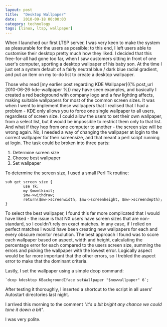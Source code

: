 ```yaml
---
layout: post
title:  "Desktop Wallpaper"
date:   2010-09-18 00:00:03
category: technology
tags: [linux, ltsp, wallpaper]
---
```


When I launched our first LTSP server, I was very keen to make the system as pleasurable for the users as possible; to this end, I left users able to customise their desktop pretty much how they liked.  I decided that this free-for-all had gone too far, when I saw customers sitting in front of one user's computer, sporting a desktop wallpaper of his baby son.  At the time I just set a system default of a fairly neutral blue / dark blue radial gradient, and put an item on my to-do list to create a desktop wallpaper.

<!--more-->

Those who read [my earlier post regarding KDE Wallpaper]({% post_url 2010-06-26-kde-wallpaper %}) may have seen examples, and basically I created a red background with company logo and a few lighting affects, making suitable wallpapers for most of the common screen sizes.  It was when I went to implement these wallpapers that I realised that I had a problem - KDE only allows you to force one single wallpaper to all users, regardless of screen size.  I could allow the users to set their own wallpaper, from a select list, but it would be impossible to restrict them only to that list.  And what if they hop from one computer to another - the screen size will be wrong again.  No, I needed a way of changing the wallpaper at login to the correct wallpaper for their screensize, and that meant a perl script running at login.  The task could be broken into three parts:

 1. Determine screen size
 2. Choose best wallpaper
 3. Set wallpaper

To determine the screen size, I used a small Perl Tk routine:

    sub get_screen_size {
            use Tk;
            my $mw=tkinit;
            $mw->withdraw;
            return($mw->screenwidth, $mw->screenheight, $mw->screendepth);
    }

To select the best wallpaper, I found this far more complicated that I would have liked - the issue is that NX users have screen sizes that are non-standard, so I couldn't rely on exact matches.  In any case, if I relied on perfect matches I would have been creating new wallpapers for each and every obscure monitor resolution.  The best approach I found was to score each wallpaper based on aspect, width and height, calculating the percentage error for each compared to the users screen size, summing the errors and picking the wallpaper with the lowest error.  Logically aspect would be far more important that the other errors, so I trebled the aspect error to make that the dominant criteria.

Lastly, I set the wallpaper using a simple dcop command:

    `dcop kdesktop KBackgroundIface setWallpaper "$newwallpaper" 6`;

After testing it thoroughly, I inserted a shortcut to the script in all users' Autostart directories last night.

I arrived this morning to the comment *"it's a bit bright any chance we could tone it down a bit"*.

I was very polite.

